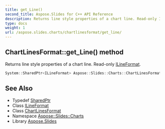 ```yaml
---
title: get_Line()
second_title: Aspose.Slides for C++ API Reference
description: Returns line style properties of a chart line. Read-only ILineFormat.
type: docs
weight: 1
url: /aspose.slides.charts/chartlinesformat/get_line/
---
```

## ChartLinesFormat::get_Line() method


Returns line style properties of a chart line. Read-only [ILineFormat](../../../aspose.slides/ilineformat/).

```cpp
System::SharedPtr<ILineFormat> Aspose::Slides::Charts::ChartLinesFormat::get_Line() override
```

## See Also

* Typedef [SharedPtr](../../../system/sharedptr/)
* Class [ILineFormat](../../../aspose.slides/ilineformat/)
* Class [ChartLinesFormat](../)
* Namespace [Aspose::Slides::Charts](../../)
* Library [Aspose.Slides](../../../)
